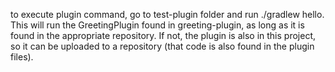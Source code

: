 to execute plugin command, go to test-plugin folder and run ./gradlew hello. This will run the GreetingPlugin found in greeting-plugin, as long as it is found in the appropriate repository. If not, the plugin is also in this project, so it can be uploaded to a repository (that code is also found in the plugin files).
